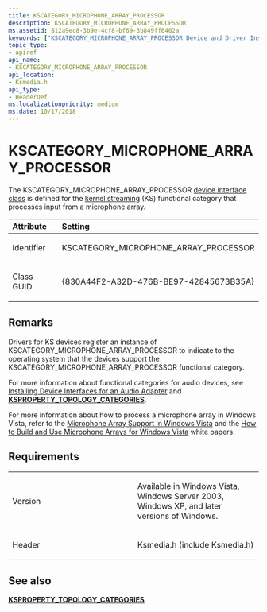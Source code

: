 ```yaml
---
title: KSCATEGORY_MICROPHONE_ARRAY_PROCESSOR
description: KSCATEGORY_MICROPHONE_ARRAY_PROCESSOR
ms.assetid: 812a9ec8-3b9e-4cf8-bf69-3b849ff6402a
keywords: ["KSCATEGORY_MICROPHONE_ARRAY_PROCESSOR Device and Driver Installation"]
topic_type:
- apiref
api_name:
- KSCATEGORY_MICROPHONE_ARRAY_PROCESSOR
api_location:
- Ksmedia.h
api_type:
- HeaderDef
ms.localizationpriority: medium
ms.date: 10/17/2018
---
```


# KSCATEGORY_MICROPHONE_ARRAY_PROCESSOR


The KSCATEGORY_MICROPHONE_ARRAY_PROCESSOR [device interface class](./overview-of-device-interface-classes.md) is defined for the [kernel streaming](../stream/streaming-minidrivers2.md) (KS) functional category that processes input from a microphone array.

<table>
<colgroup>
<col width="50%" />
<col width="50%" />
</colgroup>
<thead>
<tr class="header">
<th align="left">Attribute</th>
<th align="left">Setting</th>
</tr>
</thead>
<tbody>
<tr class="odd">
<td align="left"><p>Identifier</p></td>
<td align="left"><p>KSCATEGORY_MICROPHONE_ARRAY_PROCESSOR</p></td>
</tr>
<tr class="even">
<td align="left"><p>Class GUID</p></td>
<td align="left"><p>{830A44F2-A32D-476B-BE97-42845673B35A}</p></td>
</tr>
</tbody>
</table>

 

Remarks
-------

Drivers for KS devices register an instance of KSCATEGORY_MICROPHONE_ARRAY_PROCESSOR to indicate to the operating system that the devices support the KSCATEGORY_MICROPHONE_ARRAY_PROCESSOR functional category.

For more information about functional categories for audio devices, see [Installing Device Interfaces for an Audio Adapter](../audio/installing-device-interfaces-for-an-audio-adapter.md) and [**KSPROPERTY_TOPOLOGY_CATEGORIES**](../stream/ksproperty-topology-categories.md).

For more information about how to process a microphone array in Windows Vista, refer to the [Microphone Array Support in Windows Vista](/previous-versions/windows/hardware/design/dn613960(v=vs.85)) and the [How to Build and Use Microphone Arrays for Windows Vista](/previous-versions/windows/hardware/design/dn613960(v=vs.85)) white papers.

Requirements
------------

<table>
<colgroup>
<col width="50%" />
<col width="50%" />
</colgroup>
<tbody>
<tr class="odd">
<td align="left"><p>Version</p></td>
<td align="left"><p>Available in Windows Vista, Windows Server 2003, Windows XP, and later versions of Windows.</p></td>
</tr>
<tr class="even">
<td align="left"><p>Header</p></td>
<td align="left">Ksmedia.h (include Ksmedia.h)</td>
</tr>
</tbody>
</table>

## See also


[**KSPROPERTY_TOPOLOGY_CATEGORIES**](../stream/ksproperty-topology-categories.md)

